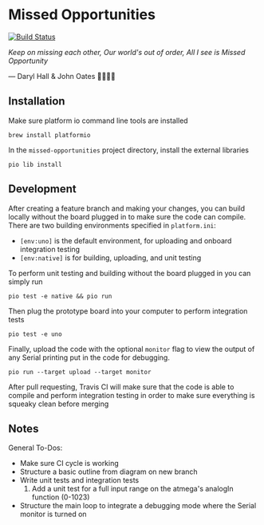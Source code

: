 # Missed Opportunities

[![Build Status](https://travis-ci.com/cutelabnyc/missed-opportunities.svg?branch=master)](https://travis-ci.com/cutelabnyc/missed-opportunities)

_Keep on missing each other, Our world's out of order, All I see is Missed Opportunity_

— Daryl Hall & John Oates 🌻🌺🌻🌺

## Installation

Make sure platform io command line tools are installed

```
brew install platformio
```

In the `missed-opportunities` project directory, install the external libraries

```
pio lib install
```

## Development

After creating a feature branch and making your changes, you can build locally without the board plugged in to make sure the code can compile. There are two building environments specified in `platform.ini`:

-   `[env:uno]` is the default environment, for uploading and onboard integration testing
-   `[env:native]` is for building, uploading, and unit testing

To perform unit testing and building without the board plugged in you can simply run

```
pio test -e native && pio run
```

Then plug the prototype board into your computer to perform integration tests

```
pio test -e uno
```

Finally, upload the code with the optional `monitor` flag to view the output of any Serial printing put in the code for debugging.

```
pio run --target upload --target monitor
```

After pull requesting, Travis CI will make sure that the code is able to compile and perform integration testing in order to make sure everything is squeaky clean before merging

## Notes

General To-Dos:

-   Make sure CI cycle is working
-   Structure a basic outline from diagram on new branch
-   Write unit tests and integration tests
    1. Add a unit test for a full input range on the atmega's analogIn function (0-1023)
-   Structure the main loop to integrate a debugging mode where the Serial monitor is turned on
